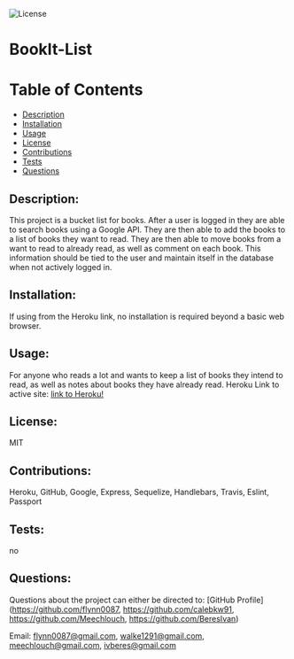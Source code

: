 ![License](https://img.shields.io/badge/License-MIT-green.svg "License Badge")
# BookIt-List 
    
# Table of Contents
- [Description](#description)
- [Installation](#installation)
- [Usage](#usage)
- [License](#license)
- [Contributions](#contributions)
- [Tests](#tests)
- [Questions](#questions)
        
## Description:
This project is a bucket list for books. After a user is logged in they are able to search books using a Google API. They are then able to add the books to a list of books they want to read. They are then able to move books from a want to read to already read, as well as comment on each book. This information should be tied to the user and maintain itself in the database when not actively logged in.
            
## Installation:
If using from the Heroku link, no installation is required beyond a basic web browser.
        
## Usage:
For anyone who reads a lot and wants to keep a list of books they intend to read, as well as notes about books they have already read. 
Heroku Link to active site: [link to Heroku!](https://bookit-list.herokuapp.com)

## License:
MIT
    
## Contributions:
Heroku, GitHub, Google, Express, Sequelize, Handlebars, Travis, Eslint, Passport

## Tests:
no

## Questions:
Questions about the project can either be directed to:
[GitHub Profile](https://github.com/flynn0087, https://github.com/calebkw91, https://github.com/Meechlouch, https://github.com/BeresIvan)

Email: flynn0087@gmail.com, walke1291@gmail.com, meechlouch@gmail.com, ivberes@gmail.com

